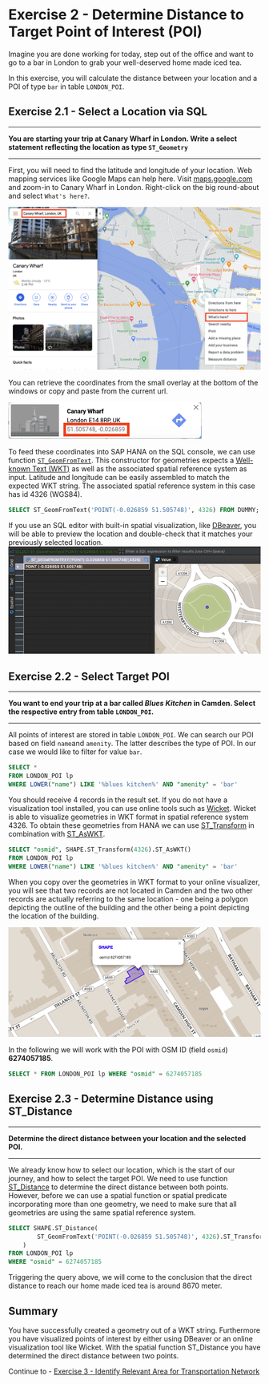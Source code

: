# Exercise 2 - Determine Distance to Target Point of Interest (POI)

Imagine you are done working for today, step out of the office and want to go to a bar in London to grab your well-deserved home made iced tea.

In this exercise, you will calculate the distance between your location and a POI of type
`bar` in table `LONDON_POI`.

## Exercise 2.1 - Select a Location via SQL <a name="subex1"></a>
---
**You are starting your trip at Canary Wharf in London. Write a select statement reflecting the location as type `ST_Geometry`**

---

First, you will need to find the latitude and longitude of your location. Web mapping services like Google Maps can help here. Visit [maps.google.com](https://www.google.com/maps) and zoom-in to Canary Wharf in London. Right-click on the big round-about and select `What's here?`.

![](images/gmaps_whats_here.png)

You can retrieve the coordinates from the small overlay at the bottom of the windows or copy and paste from the current url.

![](images/gmaps_coordinates.png)

To feed these coordinates into SAP HANA on the SQL console, we can use function [`ST_GeomFromText`](https://help.sap.com/viewer/bc9e455fe75541b8a248b4c09b086cf5/2020_03_QRC/en-US/7a194a8e787c1014bed49b5134e6b930.html). This constructor for geometries expects a [Well-known Text (WKT)](https://en.wikipedia.org/wiki/Well-known_text_representation_of_geometry) as well as the associated spatial reference system as input. Latitude and longitude can be easily assembled to match the expected WKT string. The associated spatial reference system in this case has id 4326 (WGS84).

```sql
SELECT ST_GeomFromText('POINT(-0.026859 51.505748)', 4326) FROM DUMMY;
```

If you use an SQL editor with built-in spatial visualization, like [DBeaver](https://dbeaver.io/), you will be able to preview the location and double-check that it matches your previously selected location.
![](images/dbeaver_preview_location.png)


## Exercise 2.2 - Select Target POI <a name="subex2"></a>
---
**You want to end your trip at a bar called _Blues Kitchen_ in Camden. Select the respective entry from table `LONDON_POI`.**

---

All points of interest are stored in table `LONDON_POI`. We can search our POI based on field `name`and `amenity`. The latter describes the type of POI. In our case we would like to filter for value `bar`.

```sql
SELECT * 
FROM LONDON_POI lp 
WHERE LOWER("name") LIKE '%blues kitchen%' AND "amenity" = 'bar'
```

You should receive 4 records in the result set. If you do not have a visualization tool installed, you can use online tools such as [Wicket](https://arthur-e.github.io/Wicket/sandbox-gmaps3.html). Wicket is able to visualize geometries in WKT format in spatial reference system 4326. To obtain these geometries from HANA we can use [ST_Transform](https://help.sap.com/viewer/bc9e455fe75541b8a248b4c09b086cf5/2020_03_QRC/en-US/e2b1e876847a47de86140071ba487881.html) in combination with [ST_AsWKT](https://help.sap.com/viewer/bc9e455fe75541b8a248b4c09b086cf5/2020_03_QRC/en-US/7a169dff787c1014a095b86992806f14.html). 

```sql
SELECT "osmid", SHAPE.ST_Transform(4326).ST_AsWKT() 
FROM LONDON_POI lp 
WHERE LOWER("name") LIKE '%blues kitchen%' AND "amenity" = 'bar'
```

When you copy over the geometries in WKT format to your online visualizer, you will see that two records are not located in Camden and the two other records are actually referring to the same location - one being a polygon depicting the outline of the building and the other being a point depicting the location of the building.

![](images/dbeaver_camden_bar.png)

In the following we will work with the POI with OSM ID (field `osmid`) **6274057185**.

```sql
SELECT * FROM LONDON_POI lp WHERE "osmid" = 6274057185
```


## Exercise 2.3 - Determine Distance using ST_Distance <a name="subex3"></a>
---
**Determine the direct distance between your location and the selected POI.**

---

We already know how to select our location, which is the start of our journey, and how to select the target POI. We need to use function [ST_Distance](https://help.sap.com/viewer/bc9e455fe75541b8a248b4c09b086cf5/2020_03_QRC/en-US/7a182aa3787c101481f996e3d419c720.html) to determine the direct distance between both points. However, before we can use a spatial function or spatial predicate incorporating more than one geometry, we need to make sure that all geometries are using the same spatial reference system.

```sql
SELECT SHAPE.ST_Distance(
        ST_GeomFromText('POINT(-0.026859 51.505748)', 4326).ST_Transform(32630)
    ) 
FROM LONDON_POI lp 
WHERE "osmid" = 6274057185
```

Triggering the query above, we will come to the conclusion that the direct distance to reach our home made iced tea is around 8670 meter.

## Summary

You have successfully created a geometry out of a WKT string. Furthermore you have visualized points of interest by either using DBeaver or an online visualization tool like Wicket. With the spatial function ST_Distance you have determined the direct distance between two points.

Continue to - [Exercise 3 - Identify Relevant Area for Transportation Network](../ex3/README.md)
